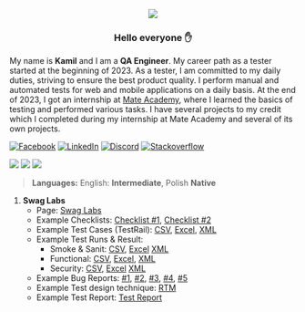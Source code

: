 <p align="center"><img align="center" src="https://cdni.iconscout.com/illustration/premium/thumb/man-coder-programming-on-computer-7771249-6200255.png"></img></p>

### <p align="center">Hello everyone :raised_hand:</p>

My name is **Kamil** and I am a **QA Engineer**. My career path as a tester started at the beginning of 2023. As a tester, I am committed to my daily duties, striving to ensure the best product quality. I perform manual and automated tests for web and mobile applications on a daily basis. At the end of 2023, I got an internship at [Mate Academy](https://mate.academy/pl), where I learned the basics of testing and performed various tasks.   I have several projects to my credit which I completed during my internship at Mate Academy and several of its own projects.

<a href="https://www.facebook.com/kamil.orzechowski.39"><img src="https://img.shields.io/badge/Facebook-%231877F2.svg?style=flat-square&logo=Facebook&logoColor=white" title="Facebook"/></a>
<a href="https://www.linkedin.com/in/kamil-orzechowski91"><img src="https://img.shields.io/badge/Linkedin-%230077B5.svg?style=flat-square&logo=linkedin&logoColor=white" title="LinkedIn"/></a>
<a href="https://discord.com/channels/LosKamilos#8157"><img src="https://img.shields.io/badge/Discord-%237289DA.svg?style=flat-square&logo=discord&logoColor=white" title="Discord"/></a>
<a href="https://stackoverflow.com/users/20157506/nino-91"><img src="https://img.shields.io/badge/Stackoverflow-FE7A16.svg?style=flat-square&logo=stack-overflow&logoColor=white" title="Stackoverflow"/></a>

<p align="left">
 <img src="https://img.shields.io/badge/QA Engineer%20-Junior-orange?style=for-the-badge"/>
 <img src="https://img.shields.io/badge/Programming%20level-Junior-green?style=for-the-badge"/>
 <img src="https://komarev.com/ghpvc/?username=LosKamilos91&color=ff69b4&style=for-the-badge"/>
</p>

> **Languages:**
> English: **Intermediate**, Polish **Native**


1. **Swag Labs**
   - Page: [Swag Labs](https://www.saucedemo.com/)
   - Example Checklists: [Checklist #1](https://docs.google.com/spreadsheets/d/1IzQsIX0TzsAKwfiWk_sXKYPQgEHASn6IN4Jd3-2D7OQ/edit?gid=0#gid=0), [Checklist #2](https://docs.google.com/spreadsheets/d/1xgmjxiCMPFuZY7wxhfH6RAwhJMdrKBPbbYYznDImpk4/edit?gid=0#gid=0)
   - Example Test Cases (TestRail): [CSV](https://drive.google.com/drive/u/1/folders/1i6caCuYSgYCaqZTu8VHZn29ePod6DXyn), [Excel](https://docs.google.com/spreadsheets/d/1fQDbs5F60gMtZB58-qahvMqm7iJKyAGo/edit?rtpof=true&gid=931197444#gid=931197444), [XML](https://drive.google.com/drive/u/1/folders/1i6caCuYSgYCaqZTu8VHZn29ePod6DXyn)
   - Example Test Runs & Result:
     - Smoke & Sanit: [CSV](https://drive.google.com/drive/u/1/folders/1CGE6nBqId8pqSyENqezgEpRTD7sLFp1t), [Excel](https://docs.google.com/spreadsheets/d/1RYK_sLNa9-OIS5j0w_YPFQMKS4qGRNoo/edit?gid=121774935#gid=121774935) [XML](https://drive.google.com/drive/u/1/folders/1CGE6nBqId8pqSyENqezgEpRTD7sLFp1t)
     - Functional: [CSV](https://drive.google.com/drive/u/1/folders/1vhQW6TkhK8owBvKh7EVS9Pp-mGeiGY1L), [Excel](https://docs.google.com/spreadsheets/d/1Ao205C9EfkLLcGTU3_4LJPxdfji1GFd4/edit?rtpof=true&gid=1116680554#gid=1116680554), [XML](https://drive.google.com/drive/u/1/folders/1vhQW6TkhK8owBvKh7EVS9Pp-mGeiGY1L)
     - Security: [CSV](https://drive.google.com/drive/u/1/folders/1_n8jmDCzFgvvpBLdKnDsEzJTUJ9WWH3z), [Excel](https://docs.google.com/spreadsheets/u/1/d/1crTt_6rOXGLjRHyVhVFmMCrpVnKvQt12/edit?usp=drive_web&ouid=105235350847902077637&rtpof=true) [XML](https://drive.google.com/drive/u/1/folders/1_n8jmDCzFgvvpBLdKnDsEzJTUJ9WWH3z)
   - Example Bug Reports: [#1](https://docs.google.com/spreadsheets/d/1rh8dlGt64-jcJypVgbttIqaCuiWas5A1rgDAqlq7Hag/edit?gid=0#gid=0), [#2](https://docs.google.com/spreadsheets/d/1LJexas9rHxDgrxhtQjOVv0xVEeHI_H157ag4R6FZBM0/edit?gid=0#gid=0), [#3](https://docs.google.com/spreadsheets/d/1TmfMwcp3_ZL-C-iwogF7Lpoxn7zCDte1A9NEsTtDdEw/edit?gid=0#gid=0), [#4](https://docs.google.com/spreadsheets/d/1Wne_WBTGmswJu5IFZBAmu-_vp0xTh9lmtLsghrhkw1g/edit?gid=0#gid=0), [#5](https://docs.google.com/spreadsheets/d/1d_DU85cQoOziGsjjd7VHIaS2sSDxa-80YEzo_TRZk4o/edit?gid=0#gid=0)
   - Example Test design technique: [RTM](https://docs.google.com/spreadsheets/d/10FR3qt6J6LiuwDnQRomBLd3dFKfr7gSjna9_Fo0UKyY/edit?gid=0#gid=0)
   - Example Test Report: [Test Report](https://docs.google.com/spreadsheets/d/1bqQHKIw3Ex2DeF0SyiEy_SYXNJPREpfMb6ofOE5Ej4U/edit?gid=0#gid=0)
  

